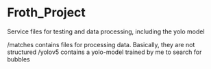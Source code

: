 # Froth_Project
Service files for testing and data processing, including the yolo model

/matches contains files for processing data. Basically, they are not structured
/yolov5 contains a yolo-model trained by me to search for bubbles
